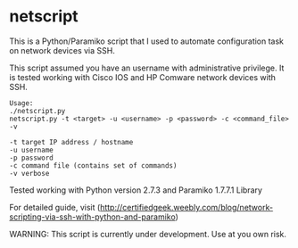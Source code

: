 # netscript

This is a Python/Paramiko script that I used to automate configuration task on network devices via SSH. 

This script assumed you have an username with administrative privilege. It is tested working with Cisco IOS and HP Comware network devices with SSH.
```
Usage:
./netscript.py 
netscript.py -t <target> -u <username> -p <password> -c <command_file> -v

-t target IP address / hostname
-u username
-p password
-c command file (contains set of commands)
-v verbose
```
Tested working with Python version 2.7.3 and Paramiko 1.7.7.1 Library

For detailed guide, visit (http://certifiedgeek.weebly.com/blog/network-scripting-via-ssh-with-python-and-paramiko)

WARNING: This script is currently under development. Use at you own risk.

